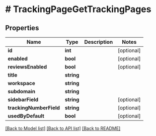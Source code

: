 # # TrackingPageGetTrackingPages

## Properties

Name | Type | Description | Notes
------------ | ------------- | ------------- | -------------
**id** | **int** |  | [optional] 
**enabled** | **bool** |  | [optional] 
**reviewsEnabled** | **bool** |  | [optional] 
**title** | **string** |  | 
**workspace** | **string** |  | 
**subdomain** | **string** |  | 
**sidebarField** | **string** |  | [optional] 
**trackingNumberField** | **string** |  | [optional] 
**usedByDefault** | **bool** |  | [optional] 

[[Back to Model list]](../../README.md#documentation-for-models) [[Back to API list]](../../README.md#documentation-for-api-endpoints) [[Back to README]](../../README.md)


